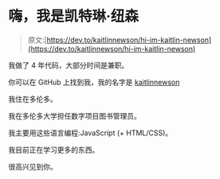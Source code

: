 # 嗨，我是凯特琳·纽森

> 原文:[https://dev.to/kaitlinnewson/hi-im-kaitlin-newson](https://dev.to/kaitlinnewson/hi-im-kaitlin-newson)

我做了 4 年代码，大部分时间是兼职。

你可以在 GitHub 上找到我，我的名字是 [kaitlinnewson](https://github.com/kaitlinnewson)

我住在多伦多。

我在多伦多大学担任数字项目图书管理员。

我主要用这些语言编程:JavaScript (+ HTML/CSS)。

我目前正在学习更多的东西。

很高兴见到你。
